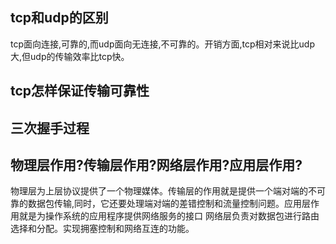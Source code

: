 ## tcp和udp的区别
tcp面向连接,可靠的,而udp面向无连接,不可靠的。开销方面,tcp相对来说比udp大,但udp的传输效率比tcp快。

## tcp怎样保证传输可靠性

## 三次握手过程


## 物理层作用?传输层作用?网络层作用?应用层作用?
物理层为上层协议提供了一个物理媒体。传输层的作用就是提供一个端对端的不可靠的数据包传输,同时，它还要处理端对端的差错控制和流量控制问题。应用层作用就是为操作系统的应用程序提供网络服务的接口
网络层负责对数据包进行路由选择和分配。实现拥塞控制和网络互连的功能。
